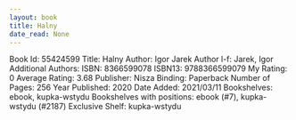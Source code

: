 ```yaml
---
layout: book
title: Halny
date_read: None
---
```


Book Id: 55424599
Title: Halny
Author: Igor Jarek
Author l-f: Jarek, Igor
Additional Authors: 
ISBN: 8366599078
ISBN13: 9788366599079
My Rating: 0
Average Rating: 3.68
Publisher: Nisza
Binding: Paperback
Number of Pages: 256
Year Published: 2020
Date Added: 2021/03/11
Bookshelves: ebook, kupka-wstydu
Bookshelves with positions: ebook (#7), kupka-wstydu (#2187)
Exclusive Shelf: kupka-wstydu

